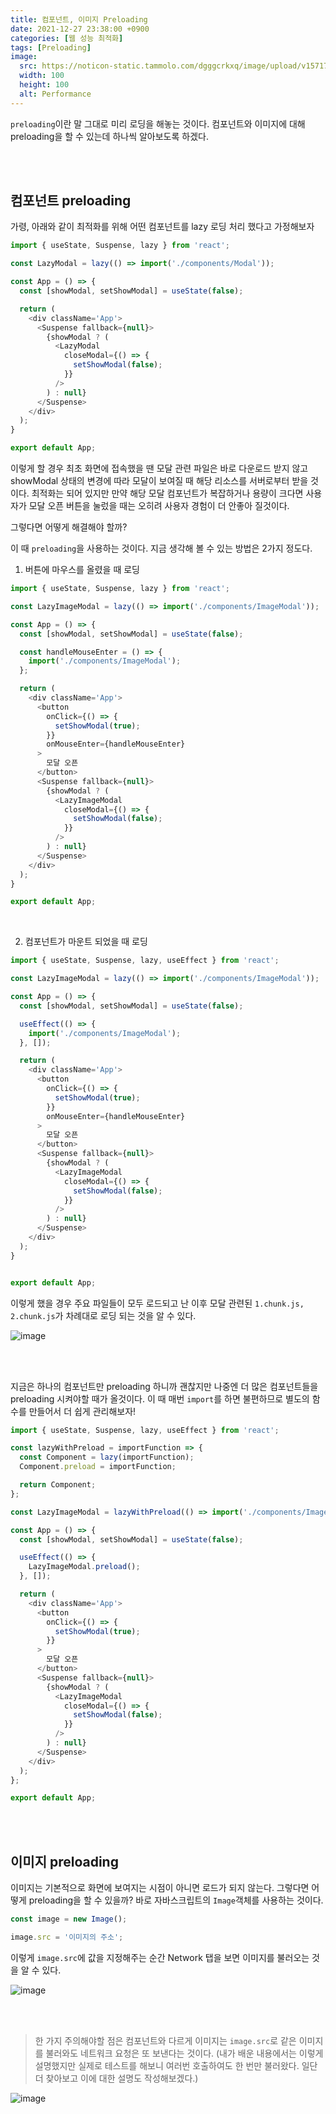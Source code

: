 ```yaml
---
title: 컴포넌트, 이미지 Preloading
date: 2021-12-27 23:38:00 +0900
categories: [웹 성능 최적화]
tags: [Preloading]
image:
  src: https://noticon-static.tammolo.com/dgggcrkxq/image/upload/v1571795671/noticon/ncgxzfzuzo0ygwniagek.png
  width: 100
  height: 100
  alt: Performance
---
```


`preloading`이란 말 그대로 미리 로딩을 해놓는 것이다. 컴포넌트와 이미지에 대해 preloading을 할 수 있는데 하나씩 알아보도록 하겠다.

<br/>
<br/>

## 컴포넌트 preloading

가령, 아래와 같이 최적화를 위해 어떤 컴포넌트를 lazy 로딩 처리 했다고 가정해보자

```js
import { useState, Suspense, lazy } from 'react';

const LazyModal = lazy(() => import('./components/Modal'));

const App = () => {
  const [showModal, setShowModal] = useState(false);

  return (
    <div className='App'>
      <Suspense fallback={null}>
        {showModal ? (
          <LazyModal
            closeModal={() => {
              setShowModal(false);
            }}
          />
        ) : null}
      </Suspense>
    </div>
  );
}

export default App;
```

이렇게 할 경우 최초 화면에 접속했을 땐 모달 관련 파일은 바로 다운로드 받지 않고 showModal 상태의 변경에 따라 모달이 보여질 때 해당 리소스를 서버로부터 받을 것이다. 최적화는 되어 있지만 만약 해당 모달 컴포넌트가 복잡하거나 용량이 크다면 사용자가 모달 오픈 버튼을 눌렀을 때는 오히려 사용자 경험이 더 안좋아 질것이다.

그렇다면 어떻게 해결해야 할까?

이 때 `preloading`을 사용하는 것이다. 지금 생각해 볼 수 있는 방법은 2가지 정도다.

1. 버튼에 마우스를 올렸을 때 로딩

```js
import { useState, Suspense, lazy } from 'react';

const LazyImageModal = lazy(() => import('./components/ImageModal'));

const App = () => {
  const [showModal, setShowModal] = useState(false);

  const handleMouseEnter = () => {
    import('./components/ImageModal');
  };

  return (
    <div className='App'>
      <button
        onClick={() => {
          setShowModal(true);
        }}
        onMouseEnter={handleMouseEnter}
      >
        모달 오픈
      </button>
      <Suspense fallback={null}>
        {showModal ? (
          <LazyImageModal
            closeModal={() => {
              setShowModal(false);
            }}
          />
        ) : null}
      </Suspense>
    </div>
  );
}

export default App;
```

<br/>

2. 컴포넌트가 마운트 되었을 때 로딩

```js
import { useState, Suspense, lazy, useEffect } from 'react';

const LazyImageModal = lazy(() => import('./components/ImageModal'));

const App = () => {
  const [showModal, setShowModal] = useState(false);

  useEffect(() => {
    import('./components/ImageModal');
  }, []);

  return (
    <div className='App'>
      <button
        onClick={() => {
          setShowModal(true);
        }}
        onMouseEnter={handleMouseEnter}
      >
        모달 오픈
      </button>
      <Suspense fallback={null}>
        {showModal ? (
          <LazyImageModal
            closeModal={() => {
              setShowModal(false);
            }}
          />
        ) : null}
      </Suspense>
    </div>
  );
}


export default App;
```

이렇게 했을 경우 주요 파일들이 모두 로드되고 난 이후 모달 관련된 `1.chunk.js, 2.chunk.js`가 차례대로 로딩 되는 것을 알 수 있다.

![image](https://user-images.githubusercontent.com/52060742/147478486-1bf27c0b-1476-4122-a7b7-b1c751466adf.png)

<br/>
<br/>

지금은 하나의 컴포넌트만 preloading 하니까 괜찮지만 나중엔 더 많은 컴포넌트들을 preloading 시켜야할 때가 올것이다. 이 때 매번 `import`를 하면 불편하므로 별도의 함수를 만들어서 더 쉽게 관리해보자!

```js
import { useState, Suspense, lazy, useEffect } from 'react';

const lazyWithPreload = importFunction => {
  const Component = lazy(importFunction);
  Component.preload = importFunction;

  return Component;
};

const LazyImageModal = lazyWithPreload(() => import('./components/ImageModal'));

const App = () => {
  const [showModal, setShowModal] = useState(false);

  useEffect(() => {
    LazyImageModal.preload();
  }, []);

  return (
    <div className='App'>
      <button
        onClick={() => {
          setShowModal(true);
        }}
      >
        모달 오픈
      </button>
      <Suspense fallback={null}>
        {showModal ? (
          <LazyImageModal
            closeModal={() => {
              setShowModal(false);
            }}
          />
        ) : null}
      </Suspense>
    </div>
  );
};

export default App;
```

<br/>
<br/>

## 이미지 preloading

이미지는 기본적으로 화면에 보여지는 시점이 아니면 로드가 되지 않는다. 그렇다면 어떻게 preloading을 할 수 있을까? 바로 자바스크립트의 `Image`객체를 사용하는 것이다.

```js
const image = new Image();

image.src = '이미지의 주소';
```

이렇게 `image.src`에 값을 지정해주는 순간 Network 탭을 보면 이미지를 불러오는 것을 알 수 있다.

![image](https://user-images.githubusercontent.com/52060742/147480488-dc9520ba-9e60-4989-9802-ac20334f09ee.png)

<br/>
<br/>

> 한 가지 주의해야할 점은 컴포넌트와 다르게 이미지는 `image.src`로 같은 이미지를 불러와도 네트워크 요청은 또 보낸다는 것이다. (내가 배운 내용에서는 이렇게 설명했지만 실제로 테스트를 해보니 여러번 호출하여도 한 번만 불러왔다. 일단 더 찾아보고 이에 대한 설명도 작성해보겠다.)

![image](https://user-images.githubusercontent.com/52060742/147481620-c340a766-641f-45e9-b079-e4831ff6869e.png)
